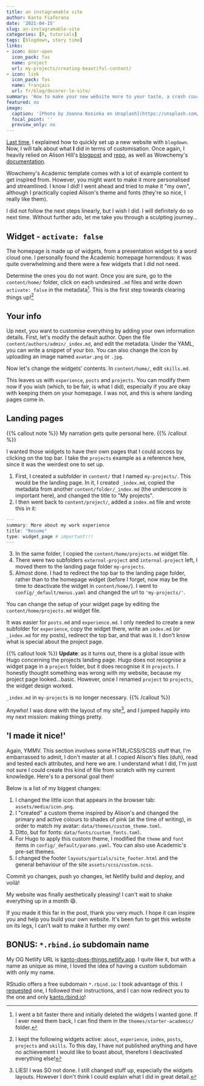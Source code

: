 ```yaml
---
title: an instagramable site
author: Kanto Fiaferana
date: '2021-04-15'
slug: an-instagramable-site
categories: [R, tutorials]
tags: [blogdown, story time]
links:
- icon: door-open
  icon_pack: fas
  name: project
  url: my-projects/creating-beautiful-content/
- icon: link
  icon_pack: fas
  name: français
  url: fr/blog/decorer-le-site/
summary: 'How to make your new website more to your taste, a crash course.'
featured: no
image:
  caption: '[Photo by Joanna Kosinka on Unsplash](https://unsplash.com/photos/1_CMoFsPfso)'
  focal_point: ''
  preview_only: no
---
```



[Last time](/blog/l-origine-du-site/), I explained how to quickly set up a new website with `blogdown`. Now, I will talk about what **I** did in terms of customisation. Once again, I heavily relied on Alison Hill's [blogpost](https://alison.rbind.io/post/new-year-new-blogdown/) and [repo](https://github.com/rbind/apreshill), as well as Wowchemy's [documentation](https://wowchemy.com/docs/).

Wowchemy's Academic template comes with a lot of example content to get inspired from. However, you might want to make it more personalised and streamlined. I know I did! I went ahead and tried to make it "my own", although I practically copied Alison's theme and fonts (they're so nice, I really like them).

I did not follow the next steps linearly, but I wish I did. I will definitely do so next time. Without further ado, let me take you through a sculpting journey...

## Widget - `activate: false`

The homepage is made up of widgets, from a presentation widget to a word cloud one. I personally found the Academic homepage horrendous: it was quite overwhelming and there were a few widgets that I did not need.

Determine the ones you do not want. Once you are sure, go to the `content/home/` folder, click on each undesired `.md` files and write down `activate: false` in the metadata[^1]. This is the first step towards clearing things up![^2]

[^1]: I went a bit faster there and initially deleted the widgets I wanted gone. If I ever need them back, I can find them in the `themes/starter-academic/` folder.
[^2]:I kept the following widgets active: `about`, `experience`, `index`, `posts`, `projects` and `skills`. To this day, I have not published anything and have no achievement I would like to boast about, therefore I deactivated everything else!

## Your info

Up next, you want to customise everything by adding your own information details. First, let's modify the default author. Open the file `content/authors/admin/_index.md`, and edit the metadata. Under the YAML, you can write a snippet of your bio. You can also change the icon by uploading an image named `avatar.png` or `.jpg`.

Now let's change the widgets' contents. In `content/home/`, edit `skills.md`.

This leaves us with `experience`, `posts` and `projects`. You can modify them now if you wish (which, to be fair, is what I did), especially if you are okay with keeping them on your homepage. I was not, and this is where landing pages come in.

## Landing pages

{{% callout note %}}
My narration gets quite personal here.
{{% /callout %}}

I wanted those widgets to have their own pages that I could access by clicking on the top bar. I take the `projects` example as a reference here, since it was the weirdest one to set up.

1. First, I created a subfolder in `content/` that I named `my-projects/`. This would be the landing page. In it, I created `_index.md`, copied the metadata from another `content/folder/_index.md` (the underscore is important here), and changed the title to "My projects".
2. I then went back to `content/project/`, added a `index.md` file and wrote this in it:


```r
---
summary: More about my work experience
title: "Resume"
type: widget_page # important!!!
---
```

3. In the same folder, I copied the `content/home/projects.md` widget file.
4. There were two subfolders `external-project` and `internal-project` left, I moved them to the landing page folder `my-projects`.
5. Almost done. I had to redirect the top bar to the landing page folder, rather than to the homepage widget (before I forget, now may be the time to deactivate the widget in `content/home/`). I went to `config/_default/menus.yaml` and changed the url to `'my-projects/'`.

You can change the setup of your widget page by editing the `content/home/projects.md` widget file.

It was easier for `posts.md` and `experience.md`. I only needed to create a new subfolder for `experience`, copy the widget there, write an `index.md` (or `_index.md` for my posts), redirect the top bar, and that was it. I don't know what is special about the project page.

{{% callout look %}}
**Update**: as it turns out, there is a global issue with Hugo concerning the projects landing page. Hugo does not recognise a widget page in a `project` folder, but it does recognise it in `projects`. I honestly thought something was wrong with my website, because my project page looked...basic. However, once I renamed `project` to `projects`, the widget design worked.

`_index.md` in `my-projects` is no longer necessary.
{{% /callout %}}

Anywho! I was done with the layout of my site[^3], and I jumped happily into my next mission: making things pretty.

[^3]:LIES! I was SO not done. I still changed stuff up, especially the widgets layouts. However I don't think I could explain what I did in great detail.

## 'I made it nice!'

Again, YMMV. This section involves some HTML/CSS/SCSS stuff that, I'm embarrassed to admit, I don't master at all. I copied Alison's files (duh), read and tested each attributes, and here we are. I understand what I did, I'm just not sure I could create this kind of file from scratch with my current knowledge. Here's to a personal goal then!

Below is a list of my biggest changes:

1. I changed the little icon that appears in the browser tab: `assets/media/icon.png`.
2. I "created" a custom theme inspired by Alison's and changed the primary and active colours to shades of pink (at the time of writing), in order to match my avatar: `data/themes/custom_theme.toml`.
3. Ditto, but for fonts: `data/fonts/custom_fonts.toml`.
4. For Hugo to apply this custom theme, I modified the `theme` and `font` items in `config/_default/params.yaml`. You can also use Academic's pre-set themes.
5. I changed the footer `layouts/partials/site_footer.html` and the general behaviour of the site `assets/scss/custom.scss`.

Commit yo changes, push yo changes, let Netlify build and deploy, and voilà!

My website was finally aesthetically pleasing! I can't wait to shake everything up in a month :smile:.

If you made it this far in the post, thank you very much. I hope it can inspire you and help you build your own website. It's been fun to get this website on its legs, I can't wait to make it further my own!

## BONUS: `*.rbind.io` subdomain name

My OG Netlify URL is [kanto-does-things.netlify.app](https://kanto-does-things.netlify.app). I quite like it, but with a name as unique as mine, I loved the idea of having a custom subdomain with only my name.

RStudio offers a free subdomain `*.rbind.io`: I took advantage of this. I [requested](https://alison.rbind.io/post/2017-06-12-up-and-running-with-blogdown/#rbindio-domain-names) one, I followed their instructions, and I can now redirect you to the one and only [kanto.rbind.io](http://kanto.rbind.io)!
